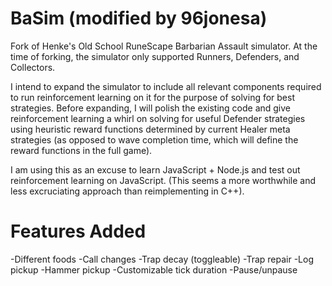 # BaSim (modified by 96jonesa)

Fork of Henke's Old School RuneScape Barbarian Assault simulator. At the time of forking, the simulator only supported Runners, Defenders, and Collectors.

I intend to expand the simulator to include all relevant components required to run reinforcement learning on it for the purpose of solving for best strategies. Before expanding, I will polish the existing code and give reinforcement learning a whirl on solving for useful Defender strategies using heuristic reward functions determined by current Healer meta strategies (as opposed to wave completion time, which will define the reward functions in the full game).

I am using this as an excuse to learn JavaScript + Node.js and test out reinforcement learning on JavaScript. (This seems a more worthwhile and less excruciating approach than reimplementing in C++).

# Features Added

-Different foods
-Call changes
-Trap decay (toggleable)
-Trap repair
-Log pickup
-Hammer pickup
-Customizable tick duration
-Pause/unpause
